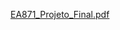 
[EA871_Projeto_Final.pdf](https://github.com/Jitesh193/Final_Project_EA871/files/11619677/EA871_Projeto_Final.pdf)
